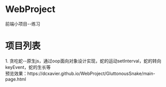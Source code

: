 # WebProject
前端小项目--练习
<h1>项目列表</h1>
1. 贪吃蛇--原生js，通过oop面向对象设计实现，蛇的运动setInterval，蛇的转向keyEvent，蛇的生长等 <br />
预览效果：https://dcxavier.github.io/WebProject/GluttonousSnake/main-page.html
